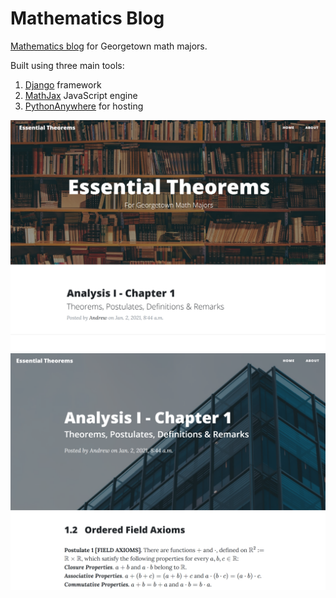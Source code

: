 # Mathematics Blog

[Mathematics blog](http://abridglall.pythonanywhere.com/) for Georgetown math majors.

Built using three main tools:

1. [Django](https://www.djangoproject.com/) framework
2. [MathJax](https://www.mathjax.org/) JavaScript engine
3. [PythonAnywhere](https://www.pythonanywhere.com/user/abridglall/) for hosting

<img src="screenshot1.png" width="600">

<img src="screenshot2.png" width="600">
